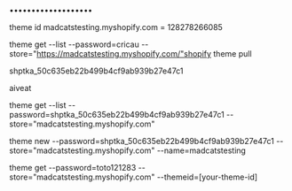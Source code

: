 •••••••••••••••••••

theme id madcatstesting.myshopify.com = 128278266085

theme get --list --password=cricau --store="https://madcatstesting.myshopify.com/"shopify theme pull

shptka_50c635eb22b499b4cf9ab939b27e47c1

aiveat

theme get --list --password=shptka_50c635eb22b499b4cf9ab939b27e47c1 --store="madcatstesting.myshopify.com"

theme new --password=shptka_50c635eb22b499b4cf9ab939b27e47c1 --store="madcatstesting.myshopify.com" --name=madcatstesting

theme get --password=toto121283 --store="madcatstesting.myshopify.com" --themeid=[your-theme-id]